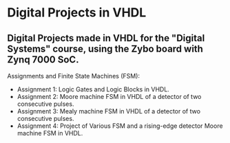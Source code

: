 # Digital Projects in VHDL

## Digital Projects made in VHDL for the "Digital Systems" course, using the Zybo board with Zynq 7000 SoC.

Assignments and Finite State Machines (FSM):

- Assignment 1: Logic Gates and Logic Blocks in VHDL.
- Assignment 2: Moore machine FSM in VHDL of a detector of two consecutive pulses.
- Assignment 3: Mealy machine FSM in VHDL of a detector of two consecutive pulses.
- Assignment 4: Project of Various FSM and a rising-edge detector Moore machine FSM in VHDL.
